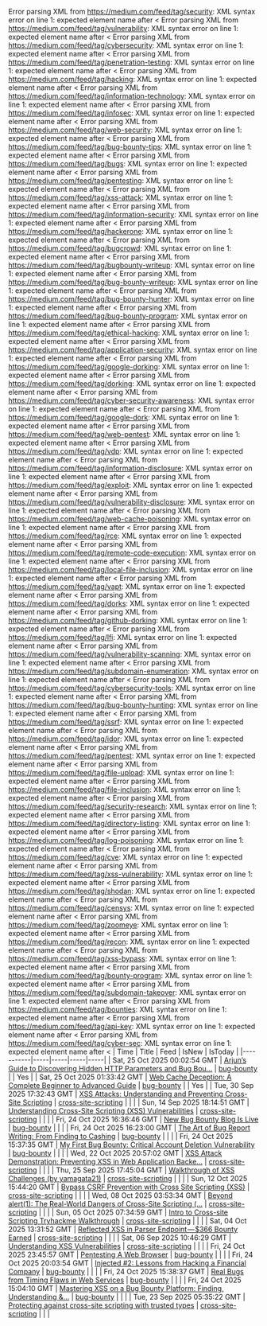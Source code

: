 Error parsing XML from https://medium.com/feed/tag/security: XML syntax error on line 1: expected element name after <
Error parsing XML from https://medium.com/feed/tag/vulnerability: XML syntax error on line 1: expected element name after <
Error parsing XML from https://medium.com/feed/tag/cybersecurity: XML syntax error on line 1: expected element name after <
Error parsing XML from https://medium.com/feed/tag/penetration-testing: XML syntax error on line 1: expected element name after <
Error parsing XML from https://medium.com/feed/tag/hacking: XML syntax error on line 1: expected element name after <
Error parsing XML from https://medium.com/feed/tag/information-technology: XML syntax error on line 1: expected element name after <
Error parsing XML from https://medium.com/feed/tag/infosec: XML syntax error on line 1: expected element name after <
Error parsing XML from https://medium.com/feed/tag/web-security: XML syntax error on line 1: expected element name after <
Error parsing XML from https://medium.com/feed/tag/bug-bounty-tips: XML syntax error on line 1: expected element name after <
Error parsing XML from https://medium.com/feed/tag/bugs: XML syntax error on line 1: expected element name after <
Error parsing XML from https://medium.com/feed/tag/pentesting: XML syntax error on line 1: expected element name after <
Error parsing XML from https://medium.com/feed/tag/xss-attack: XML syntax error on line 1: expected element name after <
Error parsing XML from https://medium.com/feed/tag/information-security: XML syntax error on line 1: expected element name after <
Error parsing XML from https://medium.com/feed/tag/hackerone: XML syntax error on line 1: expected element name after <
Error parsing XML from https://medium.com/feed/tag/bugcrowd: XML syntax error on line 1: expected element name after <
Error parsing XML from https://medium.com/feed/tag/bugbounty-writeup: XML syntax error on line 1: expected element name after <
Error parsing XML from https://medium.com/feed/tag/bug-bounty-writeup: XML syntax error on line 1: expected element name after <
Error parsing XML from https://medium.com/feed/tag/bug-bounty-hunter: XML syntax error on line 1: expected element name after <
Error parsing XML from https://medium.com/feed/tag/bug-bounty-program: XML syntax error on line 1: expected element name after <
Error parsing XML from https://medium.com/feed/tag/ethical-hacking: XML syntax error on line 1: expected element name after <
Error parsing XML from https://medium.com/feed/tag/application-security: XML syntax error on line 1: expected element name after <
Error parsing XML from https://medium.com/feed/tag/google-dorking: XML syntax error on line 1: expected element name after <
Error parsing XML from https://medium.com/feed/tag/dorking: XML syntax error on line 1: expected element name after <
Error parsing XML from https://medium.com/feed/tag/cyber-security-awareness: XML syntax error on line 1: expected element name after <
Error parsing XML from https://medium.com/feed/tag/google-dork: XML syntax error on line 1: expected element name after <
Error parsing XML from https://medium.com/feed/tag/web-pentest: XML syntax error on line 1: expected element name after <
Error parsing XML from https://medium.com/feed/tag/vdp: XML syntax error on line 1: expected element name after <
Error parsing XML from https://medium.com/feed/tag/information-disclosure: XML syntax error on line 1: expected element name after <
Error parsing XML from https://medium.com/feed/tag/exploit: XML syntax error on line 1: expected element name after <
Error parsing XML from https://medium.com/feed/tag/vulnerability-disclosure: XML syntax error on line 1: expected element name after <
Error parsing XML from https://medium.com/feed/tag/web-cache-poisoning: XML syntax error on line 1: expected element name after <
Error parsing XML from https://medium.com/feed/tag/rce: XML syntax error on line 1: expected element name after <
Error parsing XML from https://medium.com/feed/tag/remote-code-execution: XML syntax error on line 1: expected element name after <
Error parsing XML from https://medium.com/feed/tag/local-file-inclusion: XML syntax error on line 1: expected element name after <
Error parsing XML from https://medium.com/feed/tag/vapt: XML syntax error on line 1: expected element name after <
Error parsing XML from https://medium.com/feed/tag/dorks: XML syntax error on line 1: expected element name after <
Error parsing XML from https://medium.com/feed/tag/github-dorking: XML syntax error on line 1: expected element name after <
Error parsing XML from https://medium.com/feed/tag/lfi: XML syntax error on line 1: expected element name after <
Error parsing XML from https://medium.com/feed/tag/vulnerability-scanning: XML syntax error on line 1: expected element name after <
Error parsing XML from https://medium.com/feed/tag/subdomain-enumeration: XML syntax error on line 1: expected element name after <
Error parsing XML from https://medium.com/feed/tag/cybersecurity-tools: XML syntax error on line 1: expected element name after <
Error parsing XML from https://medium.com/feed/tag/bug-bounty-hunting: XML syntax error on line 1: expected element name after <
Error parsing XML from https://medium.com/feed/tag/ssrf: XML syntax error on line 1: expected element name after <
Error parsing XML from https://medium.com/feed/tag/idor: XML syntax error on line 1: expected element name after <
Error parsing XML from https://medium.com/feed/tag/pentest: XML syntax error on line 1: expected element name after <
Error parsing XML from https://medium.com/feed/tag/file-upload: XML syntax error on line 1: expected element name after <
Error parsing XML from https://medium.com/feed/tag/file-inclusion: XML syntax error on line 1: expected element name after <
Error parsing XML from https://medium.com/feed/tag/security-research: XML syntax error on line 1: expected element name after <
Error parsing XML from https://medium.com/feed/tag/directory-listing: XML syntax error on line 1: expected element name after <
Error parsing XML from https://medium.com/feed/tag/log-poisoning: XML syntax error on line 1: expected element name after <
Error parsing XML from https://medium.com/feed/tag/cve: XML syntax error on line 1: expected element name after <
Error parsing XML from https://medium.com/feed/tag/xss-vulnerability: XML syntax error on line 1: expected element name after <
Error parsing XML from https://medium.com/feed/tag/shodan: XML syntax error on line 1: expected element name after <
Error parsing XML from https://medium.com/feed/tag/censys: XML syntax error on line 1: expected element name after <
Error parsing XML from https://medium.com/feed/tag/zoomeye: XML syntax error on line 1: expected element name after <
Error parsing XML from https://medium.com/feed/tag/recon: XML syntax error on line 1: expected element name after <
Error parsing XML from https://medium.com/feed/tag/xss-bypass: XML syntax error on line 1: expected element name after <
Error parsing XML from https://medium.com/feed/tag/bounty-program: XML syntax error on line 1: expected element name after <
Error parsing XML from https://medium.com/feed/tag/subdomain-takeover: XML syntax error on line 1: expected element name after <
Error parsing XML from https://medium.com/feed/tag/bounties: XML syntax error on line 1: expected element name after <
Error parsing XML from https://medium.com/feed/tag/api-key: XML syntax error on line 1: expected element name after <
Error parsing XML from https://medium.com/feed/tag/cyber-sec: XML syntax error on line 1: expected element name after <
| Time | Title | Feed | IsNew | IsToday |
|-----------|-----|-----|-----|-----|
| Sat, 25 Oct 2025 00:02:54 GMT | [Arjun’s Guide to Discovering Hidden HTTP Parameters and Bug Bou...](https://freedium.cfd/https://medium.com/p/678dc66763d7) | [bug-bounty](https://medium.com/feed/tag/bug-bounty) |  | Yes |
| Sat, 25 Oct 2025 01:33:42 GMT | [Web Cache Deception: A Complete Beginner to Advanced Guide](https://freedium.cfd/https://medium.com/p/94cf851cd89f) | [bug-bounty](https://medium.com/feed/tag/bug-bounty) |  | Yes |
| Tue, 30 Sep 2025 17:32:43 GMT | [XSS Attacks: Understanding and Preventing Cross-Site Scripting](https://freedium.cfd/https://medium.com/p/cf2a2027bc59) | [cross-site-scripting](https://medium.com/feed/tag/cross-site-scripting) |  |  |
| Sun, 14 Sep 2025 18:14:51 GMT | [Understanding Cross-Site Scripting (XSS) Vulnerabilities](https://freedium.cfd/https://medium.com/p/5a49375867f1) | [cross-site-scripting](https://medium.com/feed/tag/cross-site-scripting) |  |  |
| Fri, 24 Oct 2025 16:36:46 GMT | [New Bug Bounty Blog Is Live ](https://freedium.cfd/https://medium.com/p/58bab17d8530) | [bug-bounty](https://medium.com/feed/tag/bug-bounty) |  |  |
| Fri, 24 Oct 2025 16:23:00 GMT | [The Art of Bug Report Writing: From Finding to Cashing](https://freedium.cfd/https://medium.com/p/df7e2452ff08) | [bug-bounty](https://medium.com/feed/tag/bug-bounty) |  |  |
| Fri, 24 Oct 2025 15:37:35 GMT | [My First Bug Bounty: Critical Account Deletion Vulnerability ](https://freedium.cfd/https://medium.com/p/cdfcedaea344) | [bug-bounty](https://medium.com/feed/tag/bug-bounty) |  |  |
| Wed, 22 Oct 2025 20:57:02 GMT | [XSS Attack Demonstration: Preventing XSS in Web Application Backe...](https://freedium.cfd/https://medium.com/p/b0da08a1ef98) | [cross-site-scripting](https://medium.com/feed/tag/cross-site-scripting) |  |  |
| Thu, 25 Sep 2025 17:45:04 GMT | [Walkthrough of XSS Challenges (by yamagata21)](https://freedium.cfd/https://medium.com/p/6e43c388235f) | [cross-site-scripting](https://medium.com/feed/tag/cross-site-scripting) |  |  |
| Sun, 12 Oct 2025 15:44:20 GMT | [Bypass CSRF Prevention with Cross Site Scripting (XSS)](https://freedium.cfd/https://medium.com/p/040162938477) | [cross-site-scripting](https://medium.com/feed/tag/cross-site-scripting) |  |  |
| Wed, 08 Oct 2025 03:53:34 GMT | [Beyond alert(1): The Real-World Dangers of Cross-Site Scripting (...](https://freedium.cfd/https://medium.com/p/1fdbc0a8d956) | [cross-site-scripting](https://medium.com/feed/tag/cross-site-scripting) |  |  |
| Sun, 05 Oct 2025 07:34:59 GMT | [Intro to Cross-site Scripting Tryhackme Walkthrough](https://freedium.cfd/https://medium.com/p/88cf18ca2a99) | [cross-site-scripting](https://medium.com/feed/tag/cross-site-scripting) |  |  |
| Sat, 04 Oct 2025 13:31:52 GMT | [Reflected XSS in Parser Endpoint — $366 Bounty Earned](https://freedium.cfd/https://medium.com/p/28ca95251ab2) | [cross-site-scripting](https://medium.com/feed/tag/cross-site-scripting) |  |  |
| Sat, 06 Sep 2025 10:46:29 GMT | [Understanding XSS Vulnerabilities](https://freedium.cfd/https://medium.com/p/8ddc5aadeb37) | [cross-site-scripting](https://medium.com/feed/tag/cross-site-scripting) |  |  |
| Fri, 24 Oct 2025 23:45:57 GMT | [Pentesting A Web Browser](https://freedium.cfd/https://medium.com/p/ce20b35ae321) | [bug-bounty](https://medium.com/feed/tag/bug-bounty) |  |  |
| Fri, 24 Oct 2025 20:03:54 GMT | [Injected #2: Lessons from Hacking a Financial Company](https://freedium.cfd/https://medium.com/p/a95c974a3604) | [bug-bounty](https://medium.com/feed/tag/bug-bounty) |  |  |
| Fri, 24 Oct 2025 15:38:37 GMT | [Real Bugs from Timing Flaws in Web Services](https://freedium.cfd/https://medium.com/p/89c885c4ac02) | [bug-bounty](https://medium.com/feed/tag/bug-bounty) |  |  |
| Fri, 24 Oct 2025 15:04:10 GMT | [ Mastering XSS on a Bug Bounty Platform: Finding, Understanding &...](https://freedium.cfd/https://medium.com/p/7a6693284091) | [bug-bounty](https://medium.com/feed/tag/bug-bounty) |  |  |
| Tue, 23 Sep 2025 05:35:22 GMT | [Protecting against cross-site scripting with trusted types](https://freedium.cfd/https://medium.com/p/94f0b3c32129) | [cross-site-scripting](https://medium.com/feed/tag/cross-site-scripting) |  |  |
